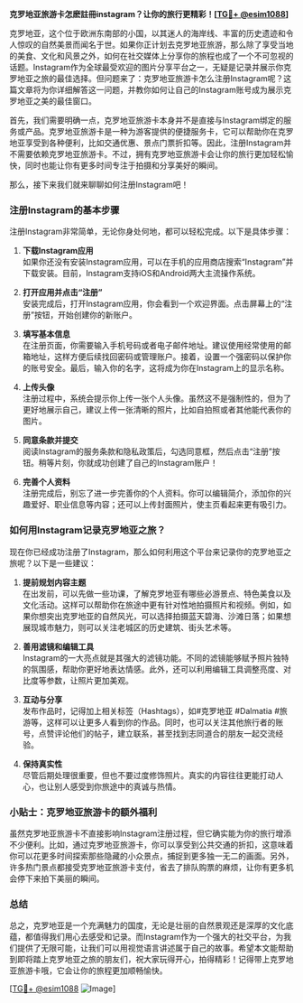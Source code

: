 **克罗地亚旅游卡怎麽註冊instagram？让你的旅行更精彩！[[TG💪+ @esim1088](https://t.me/s/esim1088)]**

克罗地亚，这个位于欧洲东南部的小国，以其迷人的海岸线、丰富的历史遗迹和令人惊叹的自然美景而闻名于世。如果你正计划去克罗地亚旅游，那么除了享受当地的美食、文化和风景之外，如何在社交媒体上分享你的旅程也成了一个不可忽视的话题。Instagram作为全球最受欢迎的图片分享平台之一，无疑是记录并展示你克罗地亚之旅的最佳选择。但问题来了：克罗地亚旅游卡怎么注册Instagram呢？这篇文章将为你详细解答这一问题，并教你如何让自己的Instagram账号成为展示克罗地亚之美的最佳窗口。

首先，我们需要明确一点，克罗地亚旅游卡本身并不是直接与Instagram绑定的服务或产品。克罗地亚旅游卡是一种为游客提供的便捷服务卡，它可以帮助你在克罗地亚享受到各种便利，比如交通优惠、景点门票折扣等。因此，注册Instagram并不需要依赖克罗地亚旅游卡。不过，拥有克罗地亚旅游卡会让你的旅行更加轻松愉快，同时也能让你有更多时间专注于拍摄和分享美好的瞬间。

那么，接下来我们就来聊聊如何注册Instagram吧！

### 注册Instagram的基本步骤

注册Instagram非常简单，无论你身处何地，都可以轻松完成。以下是具体步骤：

1. **下载Instagram应用**  
   如果你还没有安装Instagram应用，可以在手机的应用商店搜索“Instagram”并下载安装。目前，Instagram支持iOS和Android两大主流操作系统。

2. **打开应用并点击“注册”**  
   安装完成后，打开Instagram应用，你会看到一个欢迎界面。点击屏幕上的“注册”按钮，开始创建你的新账户。

3. **填写基本信息**  
   在注册页面，你需要输入手机号码或者电子邮件地址。建议使用经常使用的邮箱地址，这样方便后续找回密码或管理账户。接着，设置一个强密码以保护你的账号安全。最后，输入你的名字，这将成为你在Instagram上的显示名称。

4. **上传头像**  
   注册过程中，系统会提示你上传一张个人头像。虽然这不是强制性的，但为了更好地展示自己，建议上传一张清晰的照片，比如自拍照或者其他能代表你的图片。

5. **同意条款并提交**  
   阅读Instagram的服务条款和隐私政策后，勾选同意框，然后点击“注册”按钮。稍等片刻，你就成功创建了自己的Instagram账户！

6. **完善个人资料**  
   注册完成后，别忘了进一步完善你的个人资料。你可以编辑简介，添加你的兴趣爱好、职业信息等内容；还可以上传封面照片，使主页看起来更有吸引力。

### 如何用Instagram记录克罗地亚之旅？

现在你已经成功注册了Instagram，那么如何利用这个平台来记录你的克罗地亚之旅呢？以下是一些建议：

1. **提前规划内容主题**  
   在出发前，可以先做一些功课，了解克罗地亚有哪些必游景点、特色美食以及文化活动。这样可以帮助你在旅途中更有针对性地拍摄照片和视频。例如，如果你想突出克罗地亚的自然风光，可以选择拍摄蓝天碧海、沙滩日落；如果想展现城市魅力，则可以关注老城区的历史建筑、街头艺术等。

2. **善用滤镜和编辑工具**  
   Instagram的一大亮点就是其强大的滤镜功能。不同的滤镜能够赋予照片独特的氛围感，帮助你更好地表达情感。此外，还可以利用编辑工具调整亮度、对比度等参数，让照片更加美观。

3. **互动与分享**  
   发布作品时，记得加上相关标签（Hashtags），如#克罗地亚 #Dalmatia #旅游等，这样可以让更多人看到你的作品。同时，也可以关注其他旅行者的账号，点赞评论他们的帖子，建立联系，甚至找到志同道合的朋友一起交流经验。

4. **保持真实性**  
   尽管后期处理很重要，但也不要过度修饰照片。真实的内容往往更能打动人心，也让别人感受到你旅途中的真诚与热情。

### 小贴士：克罗地亚旅游卡的额外福利

虽然克罗地亚旅游卡不直接影响Instagram注册过程，但它确实能为你的旅行增添不少便利。比如，通过克罗地亚旅游卡，你可以享受到公共交通的折扣，这意味着你可以花更多时间探索那些隐藏的小众景点，捕捉到更多独一无二的画面。另外，许多热门景点都接受克罗地亚旅游卡支付，省去了排队购票的麻烦，让你有更多机会停下来拍下美丽的瞬间。

### 总结

总之，克罗地亚是一个充满魅力的国度，无论是壮丽的自然景观还是深厚的文化底蕴，都值得我们用心去感受和记录。而Instagram作为一个强大的社交平台，为我们提供了无限可能，让我们可以用视觉语言讲述属于自己的故事。希望本文能帮助到即将踏上克罗地亚之旅的朋友们，祝大家玩得开心，拍得精彩！记得带上克罗地亚旅游卡哦，它会让你的旅程更加顺畅愉快。

[[TG💪+ @esim1088](https://t.me/s/esim1088) ![Image](https://i.postimg.cc/4NQfJmqS/Snipaste-2025-05-13-00-14-12.png)]